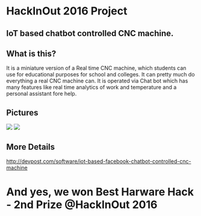 # HackInOut 2016 Project

## IoT based chatbot controlled CNC machine.

## What is this?
It is a miniature version of a Real time CNC machine, which students can use for educational purposes for school and colleges. It can pretty much do everything a real CNC machine can. It is operated via Chat bot which has many features like real time analytics of work and temperature and a personal assistant fore help.

## Pictures
<img src="http://challengepost-s3-challengepost.netdna-ssl.com/photos/production/software_photos/000/401/150/datas/gallery.jpg">
<img src="http://challengepost-s3-challengepost.netdna-ssl.com/photos/production/software_photos/000/401/152/datas/gallery.jpg">

## More Details
http://devpost.com/software/iot-based-facebook-chatbot-controlled-cnc-machine

# And yes, we won Best Harware Hack - 2nd Prize @HackInOut 2016
